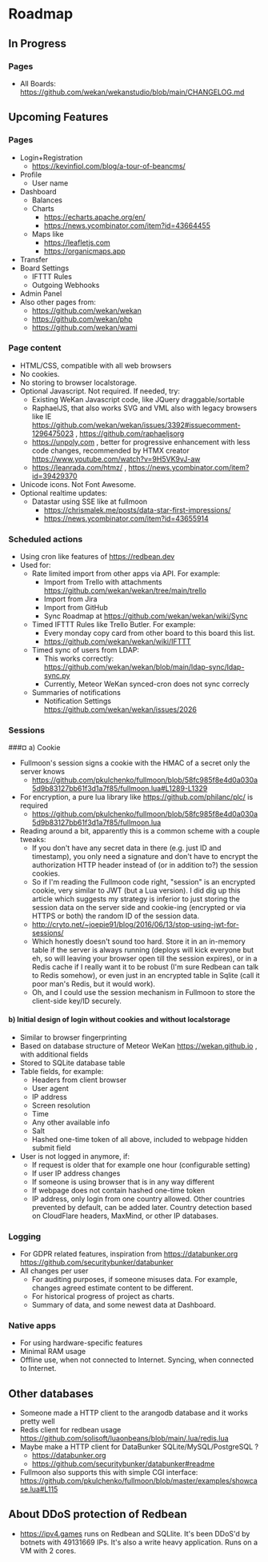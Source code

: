 # Roadmap

## In Progress

### Pages

- All Boards: https://github.com/wekan/wekanstudio/blob/main/CHANGELOG.md

## Upcoming Features

### Pages

- Login+Registration
  - https://kevinfiol.com/blog/a-tour-of-beancms/
- Profile
  - User name
- Dashboard
  - Balances
  - Charts
    - https://echarts.apache.org/en/
    - https://news.ycombinator.com/item?id=43664455
  - Maps like
    - https://leafletjs.com
    - https://organicmaps.app
- Transfer
- Board Settings
  - IFTTT Rules
  - Outgoing Webhooks
- Admin Panel
- Also other pages from:
  - https://github.com/wekan/wekan
  - https://github.com/wekan/php
  - https://github.com/wekan/wami

### Page content

- HTML/CSS, compatible with all web browsers
- No cookies.
- No storing to browser localstorage.
- Optional Javascript. Not required. If needed, try:
  - Existing WeKan Javascript code, like JQuery draggable/sortable
  - RaphaelJS, that also works SVG and VML also with legacy browsers like IE https://github.com/wekan/wekan/issues/3392#issuecomment-1296475023 , https://github.com/raphaeljsorg
  - https://unpoly.com , better for progressive enhancement with less code changes, recommended by HTMX creator https://www.youtube.com/watch?v=9H5VK9vJ-aw 
  - https://leanrada.com/htmz/ , https://news.ycombinator.com/item?id=39429370
- Unicode icons. Not Font Awesome.
- Optional realtime updates:
  - Datastar using SSE like at fullmoon
    - https://chrismalek.me/posts/data-star-first-impressions/
    - https://news.ycombinator.com/item?id=43655914

### Scheduled actions

- Using cron like features of https://redbean.dev
- Used for:
  - Rate limited import from other apps via API. For example:
    - Import from Trello with attachments https://github.com/wekan/wekan/tree/main/trello
    - Import from Jira
    - Import from GitHub
    - Sync Roadmap at https://github.com/wekan/wekan/wiki/Sync
  - Timed IFTTT Rules like Trello Butler. For example:
    - Every monday copy card from other board to this board this list.
    - https://github.com/wekan/wekan/wiki/IFTTT
  - Timed sync of users from LDAP:
    - This works correctly: https://github.com/wekan/wekan/blob/main/ldap-sync/ldap-sync.py
    - Currently, Meteor WeKan synced-cron does not sync correcly
  - Summaries of notifications
    - Notification Settings https://github.com/wekan/wekan/issues/2026

### Sessions

###¤ a) Cookie

- Fullmoon's session signs a cookie with the HMAC of a secret only the server knows
  - https://github.com/pkulchenko/fullmoon/blob/58fc985f8e4d0a030a5d9b83127bb61f3d1a7f85/fullmoon.lua#L1289-L1329
- For encryption, a pure lua library like https://github.com/philanc/plc/ is required
  - https://github.com/pkulchenko/fullmoon/blob/58fc985f8e4d0a030a5d9b83127bb61f3d1a7f85/fullmoon.lua
- Reading around a bit, apparently this is a common scheme with a couple tweaks:
  - If you don't have any secret data in there (e.g. just ID and timestamp), you only need
    a signature and don't have to encrypt the authorization HTTP header instead of (or in addition to?)
    the session cookies.
  - So if I'm reading the Fullmoon code right, "session" is an encrypted cookie, very similar to JWT
    (but a Lua version). I did dig up this article which suggests my strategy is inferior to just
    storing the session data on the server side and cookie-ing (encrypted or via HTTPS or both)
    the random ID of the session data.
  - http://cryto.net/~joepie91/blog/2016/06/13/stop-using-jwt-for-sessions/
  - Which honestly doesn't sound too hard. Store it in an in-memory table if the server is always
    running (deploys will kick everyone but eh, so will leaving your browser open till the session expires),
    or in a Redis cache if I really want it to be robust (I'm sure Redbean can talk to Redis somehow),
    or even just in an encrypted table in Sqlite (call it poor man's Redis, but it would work).
  - Oh, and I could use the session mechanism in Fullmoon to store the client-side key/ID securely.

#### b) Initial design of login without cookies and without localstorage

- Similar to browser fingerprinting
- Based on database structure of Meteor WeKan https://wekan.github.io , with additional fields
- Stored to SQLite database table
- Table fields, for example:
  - Headers from client browser
  - User agent
  - IP address
  - Screen resolution
  - Time
  - Any other available info
  - Salt
  - Hashed one-time token of all above, included to webpage hidden submit field
- User is not logged in anymore, if:
  - If request is older that for example one hour (configurable setting) 
  - If user IP address changes
  - If someone is using browser that is in any way different
  - If webpage does not contain hashed one-time token
  - IP address, only login from one country allowed. Other countries prevented by default, can be added later.
    Country detection based on CloudFlare headers, MaxMind, or other IP databases.

### Logging

- For GDPR related features, inspiration from https://databunker.org https://github.com/securitybunker/databunker
- All changes per user
  - For auditing purposes, if someone misuses data. For example, changes agreed estimate content to be different.
  - For historical progress of project as charts.
  - Summary of data, and some newest data at Dashboard.

### Native apps

- For using hardware-specific features
- Minimal RAM usage
- Offline use, when not connected to Internet. Syncing, when connected to Internet.

## Other databases

- Someone made a HTTP client to the arangodb database and it works pretty well
- Redis client for redbean usage https://github.com/solisoft/luaonbeans/blob/main/.lua/redis.lua
- Maybe make a HTTP client for DataBunker SQLite/MySQL/PostgreSQL ?
  - https://databunker.org
  - https://github.com/securitybunker/databunker#readme
- Fullmoon also supports this with simple CGI interface: https://github.com/pkulchenko/fullmoon/blob/master/examples/showcase.lua#L115

## About DDoS protection of Redbean

- https://ipv4.games runs on Redbean and SQLlite. It's been DDoS'd by botnets with 49131669 IPs.
  It's also a write heavy application. Runs on a VM with 2 cores.
